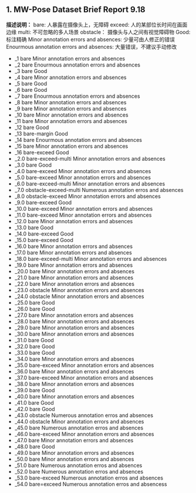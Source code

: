
## 1. MW-Pose Dataset Brief Report 9.18
**描述说明：**
bare: 人暴露在摄像头上，无障碍
exceed: 人的某部位长时间在画面边缘
multi: 不可忽略的多人场景
obstacle： 摄像头与人之间有视觉障碍物
Good: 标注精确
Minor annotation errors and absences: 少量可由人修正的错误
Enourmous annotation errors and absences: 大量错误，不建议手动修改

+ _1 bare Minor annotation errors and absences
+ _2 bare Enourmous annotation errors and absences
+ _3 bare Good
+ _4 bare Minor annotation errors and absences
+ _5 bare Good
+ _6 bare Good
+ _7 bare Enourmous annotation errors and absences
+ _8 bare Minor annotation errors and absences
+ _9 bare Minor annotation errors and absences
+ _10 bare Minor annotation errors and absences
+ _11 bare Minor annotation errors and absences
+ _12 bare Good
+ _13 bare-margin Good
+ _14 bare Enourmous annotation errors and absences
+ _15 bare Minor annotation errors and absences 
+ _16 bare-exceed Good
+ _2.0 bare-exceed-multi Minor annotation errors and absences
+ _3.0 bare Good
+ _4.0 bare-exceed Minor annotation errors and absences
+ _5.0 bare-exceed Minor annotation errors and absences
+ _6.0 bare-exceed-multi Minor annotation errors and absences
+ _7.0 obstacle-exceed-multi Numerous annotation erros and absences
+ _8.0 obstacle-exceed Minor annotation errors and absences
+ _9.0 bare-exceed Good
+ _10.0 bare-exceed Minor annotation errors and absences
+ _11.0 bare-exceed Minor annotation errors and absences
+ _12.0 bare Minor annotation errors and absences
+ _13.0 bare Good
+ _14.0 bare-exceed Good
+ _15.0 bare-exceed Good
+ _16.0 bare Minor annotation errors and absences
+ _17.0 bare Minor annotation errors and absences
+ _18.0 bare-exceed-multi Minor annotation errors and absences
+ _19.0 bare Minor annotation errors and absences
+ _20.0 bare Minor annotation errors and absences
+ _21.0 bare Minor annotation errors and absences
+ _22.0 bare Minor annotation errors and absences
+ _23.0 obstacle Minor annotation errors and absences
+ _24.0 obstacle Minor annotation errors and absences
+ _25.0 bare Good
+ _26.0 bare Good
+ _27.0 bare Minor annotation errors and absences
+ _28.0 bare Minor annotation errors and absences
+ _29.0 bare Minor annotation errors and absences
+ _30.0 bare Minor annotation errors and absences
+ _31.0 bare Good
+ _32.0 bare Good
+ _33.0 bare Good
+ _34.0 bare Minor annotation errors and absences
+ _35.0 bare-exceed Minor annotation errors and absences
+ _36.0 bare Minor annotation errors and absences
+ _37.0 bare-exceed Minor annotation errors and absences
+ _38.0 bare Minor annotation errors and absences
+ _39.0 bare Good
+ _40.0 bare Minor annotation errors and absences
+ _41.0 bare Good
+ _42.0 bare Good
+ _43.0 obstacle Numerous annotation erros and absences
+ _44.0 obstacle Minor annotation errors and absences
+ _45.0 bare Numerous annotation erros and absences
+ _46.0 bare-exceed Minor annotation errors and absences
+ _47.0 bare Minor annotation errors and absences
+ _48.0 bare Good
+ _49.0 bare Minor annotation errors and absences
+ _50.0 bare Minor annotation errors and absences
+ _51.0 bare Numerous annotation erros and absences
+ _52.0 bare Numerous annotation erros and absences
+ _53.0 bare-exceed Numerous annotation erros and absences
+ _54.0 bare=exceed Numerous annotation erros and absencess